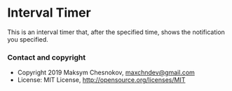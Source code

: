 # Interval Timer
This is an interval timer that, after the specified time, shows the notification you specified.

### Contact and copyright

- Copyright 2019 Maksym Chesnokov, maxchndev@gmail.com
- License: MIT License, http://opensource.org/licenses/MIT

